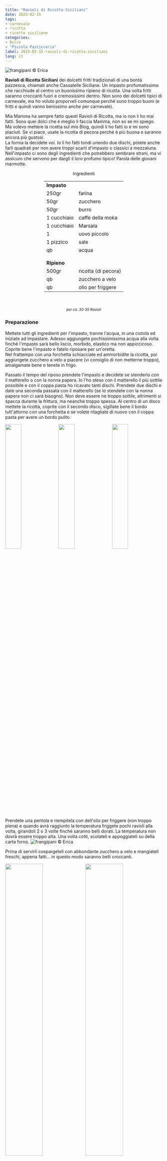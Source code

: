 ```yaml
---
title: "Ravioli di Ricotta Siciliani"
date: 2023-02-15
tags:
- carnevale
- ricotta
- ricette siciliane
categories:
- Dolce
- "Piccola Pasticceria"
label: 2023-02-15-ravioli-di-ricotta-siciliani
lang: it 
---
```

![](header.jpeg "frangipani © Erica")

**Ravioli di Ricotta Siciliani** dei dolcetti fritti tradizionali di una bontà pazzesca, chiamati anche Cassatelle Siciliane. Un impasto profumatissimo che racchiude al centro un buonissimo ripieno di ricotta. Una volta fritti saranno croccanti fuori e cremosissimi dentro. Non sono dei dolcetti tipici di carnevale, ma ho voluto proporveli comunque perché sono troppo buoni (e fritti e quindi vanno benissimo anche per carnevale).

Mia Mamma ha sempre fatto questi Ravioli di Ricotta, ma io non li ho mai fatti. Sono quei dolci che è meglio li faccia Mamma, non so se mi spiego. Ma volevo mettere la ricetta sul mio Blog, quindi li ho fatti io e mi sono piaciuti. Se vi piace, usate la ricotta di pecora perché è più buona e saranno ancora più gustosi.
<br />
La forma la decidete voi. Io li ho fatti tondi unendo due dischi, potete anche farli quadrati per non avere troppi scarti d'impasto o classici a mezzaluna. Nell'impasto ci sono degli ingredienti che potrebbero sembrare strani, ma vi assicuro che servono per dargli il loro profumo tipico! Parola delle giovani marmotte.

<div id="wrapper" style="text-align: center">
  <div id="yourdiv" style="display: inline-block;">
    <div class="ingredients" itemscope itemtype="http://schema.org/Recipe">
      <span itemprop="name" style="display:none;">Ravioli di Ricotta Siciliani</span>
      <span itemprop="recipeCategory" style="display:none;">Dolce</span>
      <img itemprop="image" style="display:none;" class="ignore-gallery-item" src="header.jpeg"/>
      <span itemprop="author" style="display:none;">Erica Raiano</span>
      <span itemprop="description" style="display:none;">Ravioli di Ricotta Siciliani, dei dolcetti fritti tradizionali di una bontà pazzesca, chiamati anche Cassatelle Siciliane.</span>
      <div class="ingredients-title">Ingredienti</div>
      <table>
        <tbody>
          <tr>
            <td colspan="2"><b>Impasto</b></td>
          </tr>
          <tr itemprop="recipeIngredient">
            <td>250gr</td>
            <td>farina</td>
          </tr>
          <tr itemprop="recipeIngredient">
            <td>50gr</td>
            <td>zucchero</td>
          </tr>
          <tr itemprop="recipeIngredient">
            <td>50gr</td>
            <td>burro</td>
          </tr>
          <tr itemprop="recipeIngredient">
            <td>1 cucchiaio</td>
            <td>caffè della moka</td>
          </tr>
          <tr itemprop="recipeIngredient">
            <td>1 cucchiaio</td>
            <td>Marsala</td>
          </tr>
          <tr itemprop="recipeIngredient">
            <td>1</td>
            <td>uovo piccolo</td>
          </tr>
          <tr itemprop="recipeIngredient">
            <td>1 pizzico</td>
            <td>sale</td>
          </tr>
          <tr itemprop="recipeIngredient">
            <td>qb</td>
            <td>acqua</td>
          </tr>
          <tr style="height: 15px;"></tr>
          <tr>          
            <td colspan="2"><b>Ripieno</b></td>
          </tr>
          <tr itemprop="recipeIngredient">
            <td>500gr</td>
            <td>ricotta (di pecora)</td>
          </tr>
          <tr itemprop="recipeIngredient">      
            <td>qb</td>
            <td>zucchero a velo</td>
          </tr>
          <tr itemprop="recipeIngredient">      
            <td>qb</td>
            <td>olio per friggere</td>
          </tr>
        </tbody>
      </table>
      <br></br>
      <i class="pull-right" style="font-size: 80%;">per ca. 30-35 Ravioli</i>
    </div>
  </div>
</div>


<h3>
  <font color="grey">
    <i class="fa-solid fa-gears"></i>
  </font> Preparazione
</h3>

Mettete tutti gli ingredienti per l'impasto, tranne l'acqua, in una ciotola ed iniziate ad impastare. Adesso aggiungete pochissimissima acqua alla volta finché l'impasto sarà bello liscio, morbido, elastico ma non appiccicoso. Coprite bene l'impasto e fatelo riposare per un'oretta.
<br />
Nel frattempo con una forchetta schiacciate ed ammorbidite la ricotta, poi aggiungete zucchero a velo a piacere (vi consiglio di non metterne troppo), amalgamate bene e tenete in frigo.

Passato il tempo del riposo prendete l'impasto e decidete se stenderlo con il matterello o con la nonna papera. Io l'ho steso con il matterello il più sottile possibile e con il coppa pasta ho ricavato tanti dischi. Prendete due dischi e date una seconda passata con il matterello (se lo stendete con la nonna papera non ci sarà bisogno). Non deve essere ne troppo sottile, altrimenti si spacca durante la frittura, ma neanche troppo spessa. Al centro di un disco mettete la ricotta, coprite con il secondo disco, sigillate bene il bordo tutt'attorno con una forchetta e se volete ritagliate di nuovo con il coppa pasta per avere un bordo pulito.
<p>
  <div style="width: 100%; margin-bottom: 0">
    <img style="float: left; width: 32%; margin-right: 1%;" src="impastosteso.jpeg" alt="" title="frangipani © Erica" />
    <img style="float: left; width: 32%; margin-right: 1%; margin-left: 1%;" src="ricotta.jpeg" alt="" title="frangipani © Erica" />
    <img style="float: left; width: 32%; margin-left: 1%;" src="ravioli.jpeg" alt="" title="frangipani © Erica" />
    <div style="clear: both"></div>
  </div>
</p>

Prendete una pentola e riempitela con dell'olio per friggere (non troppo piena) e quando avrà raggiunto la temperatura friggete pochi ravioli alla volta, girandoli 2 o 3 volte finché saranno belli dorati. La temperatura non dovrà essere troppo alta. Una volta cotti, scolateli e appoggiateli su della carta forno.
![](frittura.jpeg "frangipani © Erica")

Prima di servirli cospargeteli con abbondante zucchero a velo e mangiateli freschi, appena fatti... in questo modo saranno belli croccanti.
<p>
  <div style="width: 100%; margin-bottom: 0">
    <img style="float: left; width: 49%; margin-right: 1%" src="risultato1.jpeg" alt="" title="frangipani © Erica" />
    <img style="float: left; width: 49%; margin-left: 1%" src="risultato2.jpeg" alt="" title="frangipani © Erica" />
    <div style="clear: both"></div>
  </div>
</p>

<p>
  <div style="width: 100%; margin-bottom: 0">
    <img style="float: left; width: 49%; margin-right: 1%" src="risultato3.jpeg" alt="" title="frangipani © Erica" />
    <img style="float: left; width: 49%; margin-left: 1%" src="risultato4.jpeg" alt="" title="frangipani © Erica" />
    <div style="clear: both"></div>
  </div>
</p>

<p>
  <div style="width: 100%; margin-bottom: 0">
    <img style="float: left; width: 49%; margin-right: 1%" src="risultato5.jpeg" alt="" title="frangipani © Erica" />
    <img style="float: left; width: 49%; margin-left: 1%" src="risultato6.jpeg" alt="" title="frangipani © Erica" />
    <div style="clear: both"></div>
  </div>
</p>

<p>
  <div style="width: 100%; margin-bottom: 0">
    <img style="float: left; width: 49%; margin-right: 1%" src="risultato7.jpeg" alt="" title="frangipani © Erica" />
    <img style="float: left; width: 49%; margin-left: 1%" src="risultato8.jpeg" alt="" title="frangipani © Erica" />
    <div style="clear: both"></div>
  </div>
</p>

<h4>Buon appetito
  <font color="red">
    <i class="fa-regular fa-face-smile"></i>
  </font>
</h4>